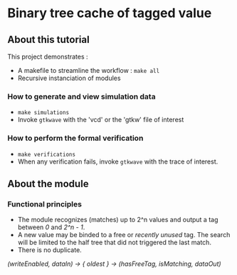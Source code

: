 # Binary tree cache of tagged value

## About this tutorial

This project demonstrates :

* A makefile to streamline the workflow : `make all`
* Recursive instanciation of modules

### How to generate and view simulation data

* `make simulations`
* Invoke `gtkwave` with the 'vcd' or the 'gtkw' file of interest

### How to perform the formal verification

* `make verifications`
* When any verification fails, invoke `gtkwave` with the trace of interest.

## About the module

### Functional principles

* The module recognizes (matches) up to 2^n values and output a tag between _0_ and _2^n - 1_.
* A new value may be binded to a free or _recently unused_ tag. The search will be limited to the half tree that did not triggered the last match.
* There is no duplicate.

_(writeEnabled, dataIn) &rarr; { oldest } &rarr; (hasFreeTag, isMatching, dataOut)_
